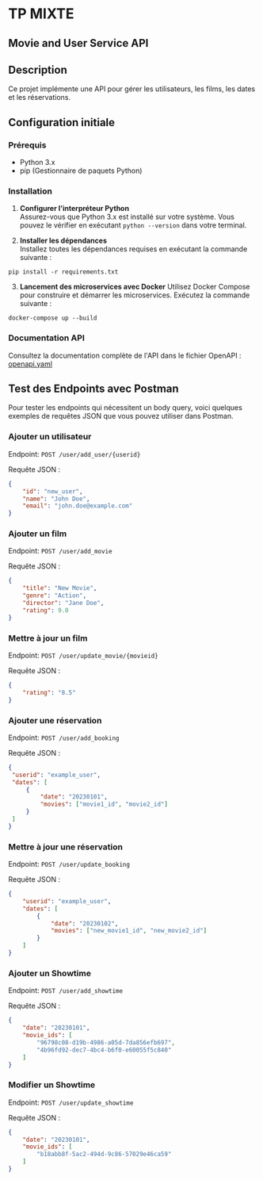# TP MIXTE 

## Movie and User Service API

## Description

Ce projet implémente une API pour gérer les utilisateurs, les films, les dates et les réservations.

## Configuration initiale

### Prérequis

- Python 3.x
- pip (Gestionnaire de paquets Python)

### Installation

1. **Configurer l'interpréteur Python**  
   Assurez-vous que Python 3.x est installé sur votre système. Vous pouvez le vérifier en exécutant `python --version` dans votre terminal.

2. **Installer les dépendances**  
   Installez toutes les dépendances requises en exécutant la commande suivante :

```shell
pip install -r requirements.txt
```

3. **Lancement des microservices avec Docker**
   Utilisez Docker Compose pour construire et démarrer les microservices. Exécutez la commande suivante :

```shell
docker-compose up --build
```

### Documentation API

Consultez la documentation complète de l'API dans le fichier OpenAPI : [openapi.yaml](./user/tp-mixte-rest-endpoints.yaml)

## Test des Endpoints avec Postman

Pour tester les endpoints qui nécessitent un body query, voici quelques exemples de requêtes JSON que vous pouvez utiliser dans Postman.


### Ajouter un utilisateur
Endpoint: ```POST /user/add_user/{userid}```

Requête JSON :
```json
{
    "id": "new_user",
    "name": "John Doe",
    "email": "john.doe@example.com"
}
```

### Ajouter un film
Endpoint: ```POST /user/add_movie```

Requête JSON :

```json
{
    "title": "New Movie",
    "genre": "Action",
    "director": "Jane Doe",
    "rating": 9.0
}
```

### Mettre à jour un film
Endpoint: ```POST /user/update_movie/{movieid}```

Requête JSON :

```json
{
    "rating": "8.5"
}
```

### Ajouter une réservation

Endpoint: `POST /user/add_booking`

Requête JSON :
```json
{
 "userid": "example_user",
 "dates": [
     {
         "date": "20230101",
         "movies": ["movie1_id", "movie2_id"]
     }
 ]
}
```

### Mettre à jour une réservation

Endpoint: `POST /user/update_booking`

Requête JSON :
```json
{
    "userid": "example_user",
    "dates": [
        {
            "date": "20230102",
            "movies": ["new_movie1_id", "new_movie2_id"]
        }
    ]
}
```

### Ajouter un Showtime

Endpoint: `POST /user/add_showtime`

Requête JSON :
```json
{
    "date": "20230101",
    "movie_ids": [
        "96798c08-d19b-4986-a05d-7da856efb697",
        "4b96fd92-dec7-4bc4-b6f0-e60055f5c840"
    ]
}
```


### Modifier un Showtime

Endpoint: `POST /user/update_showtime`

Requête JSON :
```json
{
    "date": "20230101",
    "movie_ids": [
        "b18abb8f-5ac2-494d-9c86-57029e46ca59"
    ]
}
```


